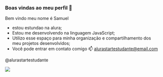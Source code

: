 ### Boas vindas ao meu perfil 🥇

 Bem vindo meu nome é Samuel
 - estou estundao na alura;
  - Estou me desenvolvendo na linguagem JavaScript;
- Utilizo esse espaço para minha organização e compartilhamento dos meu projetos desenvolvidos;
- Você pode entrar em contato comigo 📫
alurastartestudante@email.com

@alurastartestudante

![](https://media.tenor.com/4tW3iWTeOugAAAAi/victini.gif)
